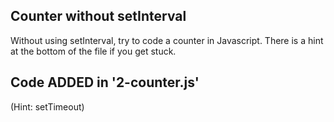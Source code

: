 ## Counter without setInterval

Without using setInterval, try to code a counter in Javascript. There is a hint at the bottom of the file if you get stuck.

## Code ADDED in '2-counter.js'

(Hint: setTimeout)
